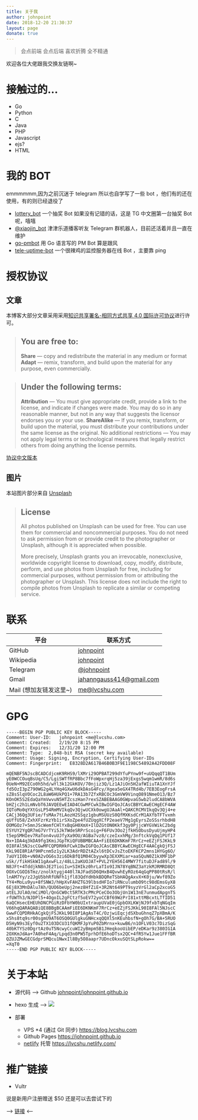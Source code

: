 ```yaml
---
title: 关于我
author: johnpoint
date: 2018-12-20 21:30:37
layout: page
donate: true
---
```


> 会点前端
> 会点后端
> 喜欢折腾
> 全不精通

欢迎各位大佬跟我交换友链啊~

# 接触过的...

- Go
- Python
- C
- Java
- PHP
- Javascript
- ejs?
- HTML

# 我的 BOT

emmmmmm,因为之前沉迷于 telegram 所以也自学写了一些 bot ，他们有的还在使用，有的则已经退役了

- [lottery_bot](https://github.com/johnpoint/lottery_bot) 一个抽奖 Bot 如果没有记错的话，这是 TG 中文圈第一台抽奖 Bot 呢，嘻嘻
- [@xiaojin_bot](https://t.me/xiaojin_bot) 津津乐道播客听友 Telegram 群机器人，目前还活着并且一直在维护
- [go-pmbot](https://github.com/johnpoint/go-pmbot) 用 Go 语言写的 PM Bot 算是跟风
- [tele-uptime-bot](https://github.com/johnpoint/tele-uptime-bot) 一个很辣鸡的监控服务器在线 Bot ，主要靠 ping

# 授权协议

## 文章

本博客大部分文章采用采用[知识共享署名-相同方式共享 4.0 国际许可协议](http://creativecommons.org/licenses/by-sa/4.0/)进行许可。

> ## You are free to:
>
> **Share** — copy and redistribute the material in any medium or format
> **Adapt** — remix, transform, and build upon the material for any purpose, even commercially.

> ## Under the following terms:
>
> **Attribution** — You must give appropriate credit, provide a link to the license, and indicate if changes were made. You may do so in any reasonable manner, but not in any way that suggests the licensor endorses you or your use.
> **ShareAlike** — If you remix, transform, or build upon the material, you must distribute your contributions under the same license as the original.
> No additional restrictions — You may not apply legal terms or technological measures that legally restrict others from doing anything the license permits.

[协议中文版本](https://creativecommons.org/licenses/by-sa/4.0/deed.zh)

## 图片

本站图片部分来自 [Unsplash](https://unsplash.com/)

> ## License
>
> All photos published on Unsplash can be used for free. You can use them for commercial and noncommercial purposes. You do not need to ask permission from or provide credit to the photographer or Unsplash, although it is appreciated when possible.
>
> More precisely, Unsplash grants you an irrevocable, nonexclusive, worldwide copyright license to download, copy, modify, distribute, perform, and use photos from Unsplash for free, including for commercial purposes, without permission from or attributing the photographer or Unsplash. This license does not include the right to compile photos from Unsplash to replicate a similar or competing service.

# 联系

| 平台                   | 联系方式                                                  |
| ---------------------- | --------------------------------------------------------- |
| GitHub                 | [johnpoint](https://github.com/johnpoint)                 |
| Wikipedia              | [johnpoint](https://zh.wikipedia.org/wiki/User:Johnpoint) |
| Telegram               | [@johnpoint](https://t.me/johnpoint)                      |
| Gmail                  | jahanngauss414@gmail.com                                  |
| Mail (想加友链发这里~) | me@lvcshu.com                                             |

# GPG

```
-----BEGIN PGP PUBLIC KEY BLOCK-----
Comment: User-ID:	johnpoint <me@lvcshu.com>
Comment: Created:	2/19/20 8:15 PM
Comment: Expires:	12/31/20 12:00 PM
Comment: Type:	2,048-bit RSA (secret key available)
Comment: Usage:	Signing, Encryption, Certifying User-IDs
Comment: Fingerprint:	E8328D2A617B46B0B3F9E1198C54892A42FDD08F

mQENBF5NJscBCADCdjcmK9RHS9/lXMri29OPBAT299dYfuPYnw9f+uUQqqQT1BUm
yE0WCCOuqBsUq/C5/LgiSWTfRP8Bbc7fFoWpxrqHj5za39jExgs5wqm1wmR/8d6s
0UeN+M92ECo0h5hd/wYl3k12GkKOV/70njiz3Q/Lz1AJiOn5H2afWIiuTA1XnYJf
fd5OzI3pZ790WG2g4LYHq4GXwU6dkDAsG4Fcy/Xgea5eGX4TRd4b/7EB3EogFrsA
sZ8sSlqVOCoc2L8aW6HUkPQ1+7RA13b7ZfxRBCOc3GmVW9VinqO891NmeO13/Bz7
KOnOK5S2EdaQaYmVwvuN5HTZcszHan7rexSZABEBAAG0GWpvaG5wb2ludCA8bWVA
bHZjc2h1LmNvbT6JAVQEEwEIAD4CGwMFCwkIBwIGFQoJCAsCBBYCAwECHgECF4AW
IQToMo0qYXtGsLP54RmMVIkqQv3QjwUCXk0owgUJAaAl+QAKCRCMVIkqQv3Qj4+e
CACj36Qg3UFie/fsMAx7tLAozH2SSqz1gbuMSUUzS0QfMXKsdCrM1AXfbTFTvxmh
qUffU58/ZxhXFzrKzYb1irSXoZpe4fUZUqgXCfP2eaeV7Mg1gEyrsZoSSsrhbdH8
OOMGOz7+5mnJScWemfCHlYxBqGH0XmX+IlDZGtON0Kkf3gy0PjjcWYGVWikC2bdg
ESYUY2YgQR7mG7VrTYi5JkTWdeSRPrScoig+F6FUv3Oo2jfkHSObusDyuUjmyHP4
t5epSMHIev7RaTon4vuUJfyXa9OU/AGBa7vz8/czeIxxhMg/3nftckVqQq1PUf17
Nx+1DA4q3kDA9fg1KmiJGpTKiQFUBBMBCAA+FiEE6DKNKmF7RrCz+eEZjFSJKkL9
0I8FAl5NJscCGwMFCQPDRHkFCwkIBwIGFQoJCAsCBBYCAwECHgECF4AACgkQjFSJ
KkL90I8R1Af9HPcnm5z1y2LK3AdrRDZtAZxl6tDCvJsZtoEKFKCP2mns1HYGg6O/
7aUY1I0b+vN0A2vOG6s3zi6DkBfQ1M04CbyywXp3EXXMiar+aaSQuN0Z1kXMF1bP
uSk//fikHSkWI1gAxwFLz/48LL2aKUOJAT+PVL2YEH56I4MWY7fituDJFad89l/9
N8JFt+4TddjkN8nJE2TioiIu+SIHIkz0hrLaTIo9IJN78YqBNZ3aYzkMJRMRD8Qt
OOXvCGOI6Tmz/znolktygj440l7AJFadSD6QHxB4QvwhEyROz64qGqPP80tRsR/l
lnAM7Yy/z2JgU5bhRfUNFh1jfl83QdYdHbkBDQReTSbHAQgAxvX+K0ju/Wvf89Zo
TY4+MoLu9yu+8fSNWJ/hHpXvFAHZTG39lbsdHFIo7iRNculumbO9tc98dEmsGyX8
6Ej8X3MnDAlu7Ah/QUO6beUpj2nez8HfZiE+3R2Nt649PT9syzVrGl2aCp2xcoG5
atELJUlAO/mCiMOl/QnGCW0ct5RTK3cPMcPCeCOo3ObjUn1W13nE7unmudApgnTS
rfUWTh3/NJDPl5+4OgoIL2gFCtzf5oEV72yoCCBf69WzPrI81xttMBcxtLTfID51
6aQCHsecEHEUhDNCPGiRzDFbYW0bUIxtraupUVaE0jGpbOXLKWjNJ9fxbTqNGqIm
V66hqQARAQABiQE8BBgBCAAmFiEE6DKNKmF7RrCz+eEZjFSJKkL90I8FAl5NJscC
GwwFCQPDRHkACgkQjFSJKkL90I8P1AgAsT4C/OzjwiEqcjdSXbuGhnqZ7pXBmA/K
x5hs8tq9sr00sgmU9AT6OSQ0GUlgkuGNHcxqQQXl5nKEuhbsfN+gOh7G/BA+5RUO
D5HyN9s3Eyf0u2TX103DCU31fQKMFJpYuP0ZbMrnx+kuwB6/n1OFLV03c7DizSqG
40bKTYSz0DgrtAz0uT5NcwyCcuWI2yBmpm5B1JHeqkooUibEP/eDKar9z380IG1A
2OXKmJdAa+7A0heF4Aq/Lpqd3n0PW5TprhDfE6hoDTsx2QC+4fR5Yw1Jue1FFfBR
QZUJZMwGECGdprSMQcu1NwxIl8By5O8aapr7UDncOkxuSQtSLpRokw==
=XqT0
-----END PGP PUBLIC KEY BLOCK-----
```

# 关于本站

- 源代码 --> Github [johnpoint/johnpoint.github.io](https://github.com/johnpoint/johnpoint.github.io)

* hexo 生成 --> ![](https://travis-ci.org/johnpoint/johnpoint.github.io.svg?branch=source)

* 部署
  - VPS \*4 (通过 Git 同步) https://blog.lvcshu.com
  - Github Pages https://johnpoint.github.io
  - [netlify](https://www.netlify.com/) 托管 https://lvcshu.netlify.com/

# 推广链接

- Vultr

说是新用户注册赠送 \$50 还是可以去尝试下的

--> [链接](https://www.vultr.com/?ref=8001434-4F) <--
